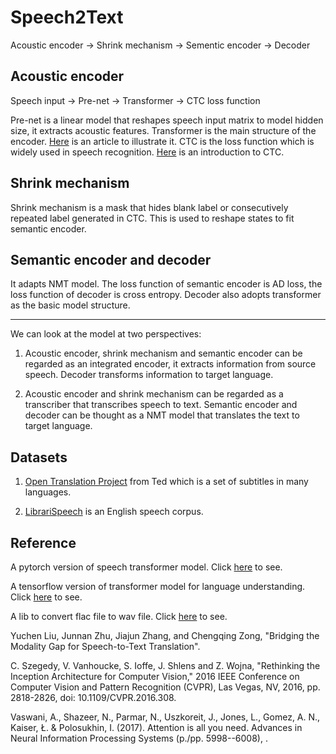 # Speech2Text

Acoustic encoder -> Shrink mechanism -> Sementic encoder -> Decoder

## Acoustic encoder

Speech input -> Pre-net -> Transformer -> CTC loss function

Pre-net is a linear model that reshapes speech input matrix to model hidden size, it extracts acoustic features.
Transformer is the main structure of the encoder. [Here](http://jalammar.github.io/illustrated-transformer/) is an article to illustrate it.
CTC is the loss function which is widely used in speech recognition. [Here](https://distill.pub/2017/ctc/) is an introduction to CTC.

## Shrink mechanism
Shrink mechanism is a mask that hides blank label or consecutively repeated label generated in CTC. This is used to reshape states to fit semantic encoder.

## Semantic encoder and decoder

It adapts NMT model. The loss function of semantic encoder is AD loss, the loss function of decoder is cross entropy. Decoder also adopts transformer as the basic model structure.

---
We can look at the model at two perspectives:
1. Acoustic encoder, shrink mechanism and semantic encoder can be regarded as an integrated encoder, it extracts information from source speech. Decoder transforms information to target language.

2. Acoustic encoder and shrink mechanism can be regarded as a transcriber that transcribes speech to text. Semantic encoder and decoder can be thought as a NMT model that translates the text to target language.

## Datasets
1. [Open Translation Project](https://www.ted.com/participate/translate) from Ted which is a set of subtitles in many languages.

2. [LibrariSpeech](http://www.openslr.org/12/) is an English speech corpus.

## Reference
A pytorch version of speech transformer model. Click [here](https://github.com/kaituoxu/Speech-Transformer) to see.

A tensorflow version of transformer model for language understanding. Click [here](https://www.tensorflow.org/tutorials/text/transformer) to see.

A lib to convert flac file to wav file. Click [here](http://magento4newbies.blogspot.com/2014/11/converting-wav-files-to-flac-with.html) to see.

Yuchen Liu, Junnan Zhu, Jiajun Zhang, and Chengqing Zong, "Bridging the Modality Gap for Speech-to-Text Translation".

C. Szegedy, V. Vanhoucke, S. Ioffe, J. Shlens and Z. Wojna, "Rethinking the Inception Architecture for Computer Vision," 2016 IEEE Conference on Computer Vision and Pattern Recognition (CVPR), Las Vegas, NV, 2016, pp. 2818-2826, doi: 10.1109/CVPR.2016.308.

Vaswani, A., Shazeer, N., Parmar, N., Uszkoreit, J., Jones, L., Gomez, A. N., Kaiser, Ł. & Polosukhin, I. (2017). Attention is all you need. Advances in Neural Information Processing Systems (p./pp. 5998--6008), .



